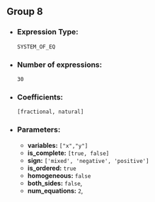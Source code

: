 ## Group 8

- ### Expression Type: 
    `SYSTEM_OF_EQ`

- ### Number of expressions:
    `30`

- ### Coefficients:
    `[fractional, natural]` 

- ### Parameters:
    - **variables:** `["x","y"]`
    - **is_complete:** `[true, false]`
    - **sign:** `['mixed', 'negative', 'positive']`
    - **is_ordered:** `true`
    - **homogeneous:** `false`
    - **both_sides:** `false`, 
    - **num_equations:** `2`,